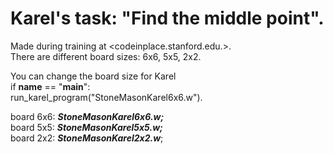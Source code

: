 # Karel's task: "Find the middle point".
Made during training at <codeinplace.stanford.edu.>. <br>
There are different board sizes: 6x6, 5x5, 2x2.<br> 

You can change the board size for Karel <br>
     if __name__ == "__main__":<br>
         run_karel_program("StoneMasonKarel6x6.w").   <br>

         
   board 6x6: ***StoneMasonKarel6x6.w;<br>***
   board 5x5: ***StoneMasonKarel5x5.w;<br>***
   board 2x2: ***StoneMasonKarel2x2.w***;
